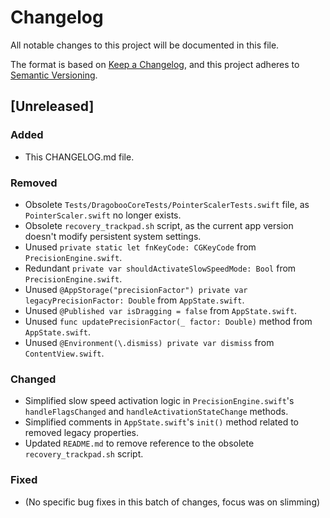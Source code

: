 # Changelog

All notable changes to this project will be documented in this file.

The format is based on [Keep a Changelog](https://keepachangelog.com/en/1.0.0/),
and this project adheres to [Semantic Versioning](https://semver.org/spec/v2.0.0.html).

## [Unreleased]

### Added
- This CHANGELOG.md file.

### Removed
- Obsolete `Tests/DragobooCoreTests/PointerScalerTests.swift` file, as `PointerScaler.swift` no longer exists.
- Obsolete `recovery_trackpad.sh` script, as the current app version doesn't modify persistent system settings.
- Unused `private static let fnKeyCode: CGKeyCode` from `PrecisionEngine.swift`.
- Redundant `private var shouldActivateSlowSpeedMode: Bool` from `PrecisionEngine.swift`.
- Unused `@AppStorage("precisionFactor") private var legacyPrecisionFactor: Double` from `AppState.swift`.
- Unused `@Published var isDragging = false` from `AppState.swift`.
- Unused `func updatePrecisionFactor(_ factor: Double)` method from `AppState.swift`.
- Unused `@Environment(\.dismiss) private var dismiss` from `ContentView.swift`.

### Changed
- Simplified slow speed activation logic in `PrecisionEngine.swift`'s `handleFlagsChanged` and `handleActivationStateChange` methods.
- Simplified comments in `AppState.swift`'s `init()` method related to removed legacy properties.
- Updated `README.md` to remove reference to the obsolete `recovery_trackpad.sh` script.

### Fixed
- (No specific bug fixes in this batch of changes, focus was on slimming)
